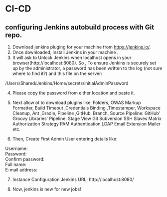 # CI-CD

## configuring Jenkins autobuild process with Git repo.

1. Download jenkins pluging for your machine from https://jenkins.io/.
2. Once downloaded,  install Jenkins in your machine .
3. It will ask to  Unlock Jenkins when localhost opens in your browser(http://localhost:8080). So ,  To ensure Jenkins is    securely set up by the administrator, a password has been written to the log (not sure where to find it?) and this file on the server:

/Users/Shared/Jenkins/Home/secrets/initialAdminPassword

4. Please copy the password from either location and paste it.
5. Next  allow ot to download plugins like:
Folders, OWAS Markup Formatter, Build Timeout ,Credentials Binding ,Timestamper, Workspace Cleanup, Ant ,Gradle, Pipeline ,GitHub, Branch, Source Pipeline: GitHub' Groovy Libraries' Pipeline: Stage View Git Subversion SSH Slaves Matrix Authorization Strategy PAM Authentication LDAP Email Extension Mailer etc.

6. Then, Create First Admin User entering details like:

Username:	
Password:	
Confirm password:	
Full name:	
E-mail address:	

7. Instance Configuration
Jenkins URL:	http://localhost:8080/

8. Now, jenkins is new for new jobs!


